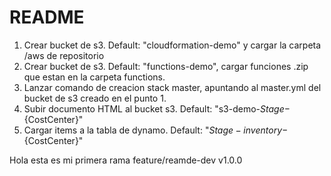 # README

1. Crear bucket de s3. Default: "cloudformation-demo" y cargar la carpeta /aws de repositorio
2. Crear bucket de s3. Default: "functions-demo", cargar funciones .zip que estan en la carpeta functions.
3. Lanzar comando de creacion stack master, apuntando al master.yml del bucket de s3 creado en el punto 1.
4. Subir documento HTML al bucket s3. Default: "s3-demo-${Stage}-${CostCenter}"
5. Cargar items a la tabla de dynamo. Default: "${Stage}-inventory-${CostCenter}"

Hola esta es mi primera rama feature/reamde-dev v1.0.0